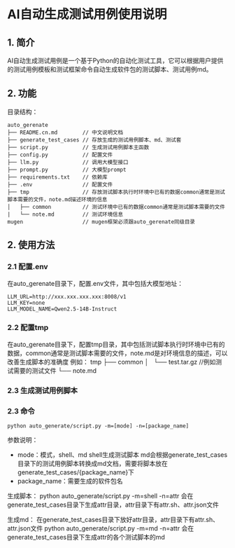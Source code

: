 # AI自动生成测试用例使用说明

## 1. 简介

AI自动生成测试用例是一个基于Python的自动化测试工具，它可以根据用户提供的测试用例模板和测试框架命令自动生成软件包的测试脚本、测试用例md。

## 2. 功能
目录结构：
```
auto_gerenate
├── README.cn.md        // 中文说明文档
├── generate_test_cases // 存放生成的测试用例脚本、md、测试套
├── script.py           // 生成测试用例脚本主函数
├── config.py           // 配置文件
├── llm.py              // 调用大模型接口
├── prompt.py           // 大模型prompt
├── requirements.txt    // 依赖库
├── .env                // 配置文件
├── tmp                 // 存放测试脚本执行时环境中已有的数据common通常是测试脚本需要的文件，note.md描述环境的信息
│   ├── common          // 测试环境中已有的数据common通常是测试脚本需要的文件
|   └── note.md         // 测试环境信息
mugen                   // mugen框架必须跟auto_gerenate同级目录
```
## 2. 使用方法

### 2.1 配置.env

在auto_gerenate目录下，配置.env文件，其中包括大模型地址：
```
LLM_URL=http://xxx.xxx.xxx.xxx:8008/v1
LLM_KEY=none
LLM_MODEL_NAME=Qwen2.5-14B-Instruct
```

### 2.2 配置tmp

在auto_gerenate目录下，配置tmp目录，其中包括测试脚本执行时环境中已有的数据，common通常是测试脚本需要的文件，note.md是对环境信息的描述，可以改善生成脚本的准确度
例如：
tmp
├── common 
│   └── test.tar.gz //例如测试需要的测试文件
└── note.md

### 2.3 生成测试用例脚本
### 2.3 命令

```
python auto_generate/script.py -m=[mode] -n=[package_name]
```

参数说明：
- mode：模式，shell、md
shell生成测试脚本
md会根据generate_test_cases目录下的测试用例脚本转换成md文档，需要将脚本放在generate_test_cases/{package_name}下
- package_name：需要生成的软件包名

生成脚本：
python auto_generate/script.py -m=shell -n=attr
会在generate_test_cases目录下生成attr目录，attr目录下有attr.sh、attr.json文件

生成md：
在generate_test_cases目录下放好attr目录，attr目录下有attr.sh、attr.json文件
python auto_generate/script.py -m=md -n=attr
会在generate_test_cases目录下生成attr的各个测试脚本的md
